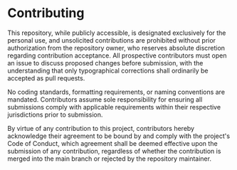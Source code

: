 # Contributing

This repository, while publicly accessible, is designated exclusively for the personal use, and unsolicited contributions are prohibited without prior authorization from the repository owner, who reserves absolute discretion regarding contribution acceptance. All prospective contributors must open an issue to discuss proposed changes before submission, with the understanding that only typographical corrections shall ordinarily be accepted as pull requests.

No coding standards, formatting requirements, or naming conventions are mandated. Contributors assume sole responsibility for ensuring all submissions comply with applicable requirements within their respective jurisdictions prior to submission.

By virtue of any contribution to this project, contributors hereby acknowledge their agreement to be bound by and comply with the project's Code of Conduct, which agreement shall be deemed effective upon the submission of any contribution, regardless of whether the contribution is merged into the main branch or rejected by the repository maintainer.